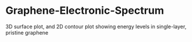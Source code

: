 # Graphene-Electronic-Spectrum
3D surface plot, and 2D contour plot showing energy levels in single-layer, pristine graphene
